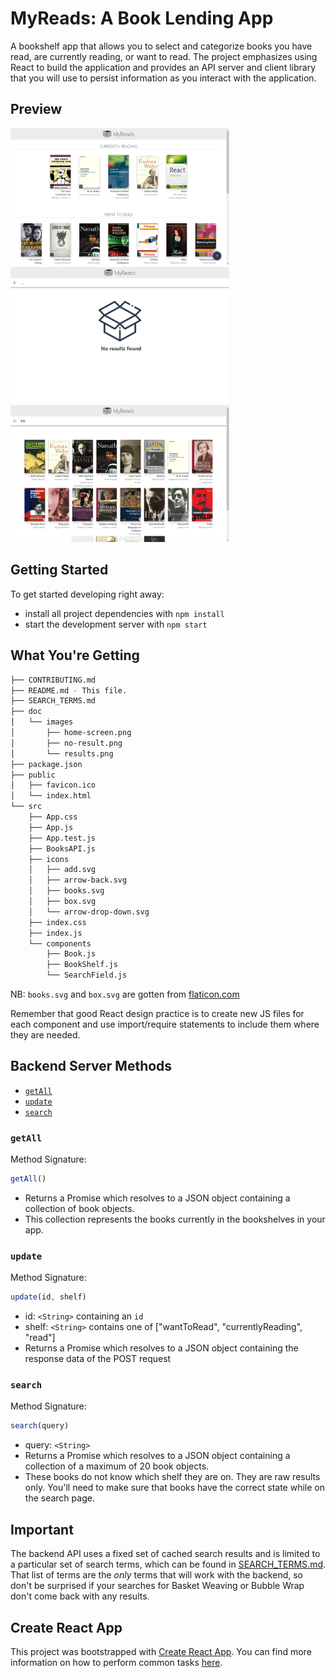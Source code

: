 # MyReads: A Book Lending App

 A bookshelf app that allows you to select and categorize books you have read, are currently reading, or want to read. The project emphasizes using React to build the application and provides an API server and client library that you will use to persist information as you interact with the application.

## Preview

<span>
<img src="./doc/images/home-screen.png" alt="car-owners"  width="350" />
<img src="./doc/images/no-result.png" alt="Users"  width="350" />
<img src="./doc/images/results.png" alt="User Details"  width="350" />
 <span>

## Getting Started

To get started developing right away:

* install all project dependencies with `npm install`
* start the development server with `npm start`

## What You're Getting
```bash
├── CONTRIBUTING.md
├── README.md - This file.
├── SEARCH_TERMS.md
├── doc
│   └── images
│       ├── home-screen.png
│       ├── no-result.png
│       └── results.png
├── package.json
├── public
│   ├── favicon.ico
│   └── index.html
└── src
    ├── App.css
    ├── App.js
    ├── App.test.js
    ├── BooksAPI.js
    ├── icons
    │   ├── add.svg
    │   ├── arrow-back.svg
    │   ├── books.svg
    │   ├── box.svg
    │   └── arrow-drop-down.svg
    ├── index.css
    ├── index.js
    └── components
        ├── Book.js
        ├── BookShelf.js
        └── SearchField.js
```
NB: `books.svg` and `box.svg` are gotten from [flaticon.com](https://www.flaticon.com)

Remember that good React design practice is to create new JS files for each component and use import/require statements to include them where they are needed.

## Backend Server Methods

* [`getAll`](#getall)
* [`update`](#update)
* [`search`](#search)

### `getAll`

Method Signature:

```js
getAll()
```

* Returns a Promise which resolves to a JSON object containing a collection of book objects.
* This collection represents the books currently in the bookshelves in your app.

### `update`

Method Signature:

```js
update(id, shelf)
```

* id: `<String>` containing an `id`
* shelf: `<String>` contains one of ["wantToRead", "currentlyReading", "read"]
* Returns a Promise which resolves to a JSON object containing the response data of the POST request

### `search`

Method Signature:

```js
search(query)
```

* query: `<String>`
* Returns a Promise which resolves to a JSON object containing a collection of a maximum of 20 book objects.
* These books do not know which shelf they are on. They are raw results only. You'll need to make sure that books have the correct state while on the search page.

## Important
The backend API uses a fixed set of cached search results and is limited to a particular set of search terms, which can be found in [SEARCH_TERMS.md](SEARCH_TERMS.md). That list of terms are the _only_ terms that will work with the backend, so don't be surprised if your searches for Basket Weaving or Bubble Wrap don't come back with any results.

## Create React App

This project was bootstrapped with [Create React App](https://github.com/facebookincubator/create-react-app). You can find more information on how to perform common tasks [here](https://github.com/facebookincubator/create-react-app/blob/master/packages/react-scripts/template/README.md).

